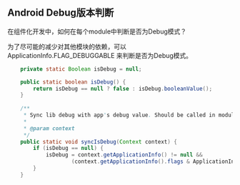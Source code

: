 ## Android Debug版本判断
在组件化开发中，如何在每个module中判断是否为Debug模式？

为了尽可能的减少对其他模块的依赖，可以ApplicationInfo.FLAG_DEBUGGABLE
来判断是否为Debug模式。

```Java
    private static Boolean isDebug = null;

    public static boolean isDebug() {
        return isDebug == null ? false : isDebug.booleanValue();
    }
 
    /**
     * Sync lib debug with app's debug value. Should be called in module Application
     *
     * @param context
     */
    public static void syncIsDebug(Context context) {
        if (isDebug == null) {
            isDebug = context.getApplicationInfo() != null &&
                    (context.getApplicationInfo().flags & ApplicationInfo.FLAG_DEBUGGABLE) != 0;
        }
    }
```
